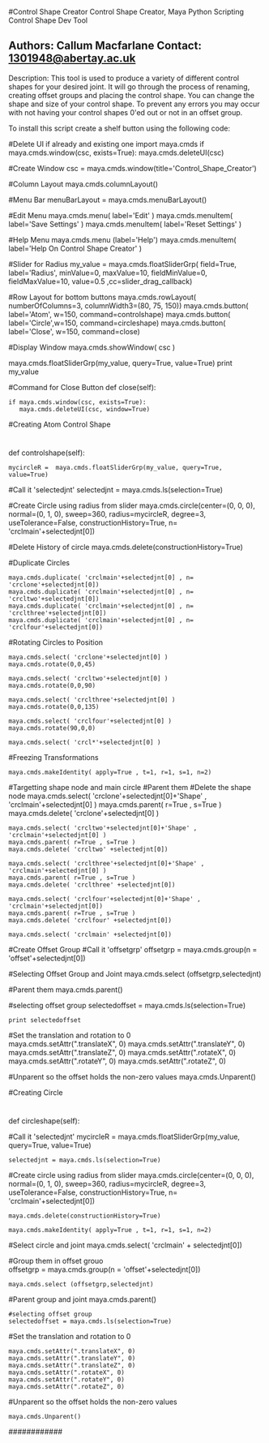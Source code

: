 #Control Shape Creator
Control Shape Creator, Maya Python Scripting
Control Shape Dev Tool

Authors: Callum Macfarlane
Contact: 1301948@abertay.ac.uk
-----------------------------------------------

Description: This tool is used to produce a variety of different control shapes for your desired joint.
It will go through the process of renaming, creating offset groups and placing the control shape.
You can change the shape and size of your control shape.
To prevent any errors you may occur with not having your control shapes 0'ed out or not in an offset group.

To install this script create a shelf button using the following code:






#Delete UI if already and existing one
import maya.cmds
if maya.cmds.window(csc, exists=True):
    maya.cmds.deleteUI(csc)



#Create Window
csc = maya.cmds.window(title='Control_Shape_Creator')

#Column Layout
maya.cmds.columnLayout()

#Menu Bar
menuBarLayout = maya.cmds.menuBarLayout()

#Edit Menu
maya.cmds.menu( label='Edit' )
maya.cmds.menuItem( label='Save Settings' )
maya.cmds.menuItem( label='Reset Settings' )

#Help Menu
maya.cmds.menu (label='Help')
maya.cmds.menuItem( label='Help On Control Shape Creator' )


#Slider for Radius
my_value = maya.cmds.floatSliderGrp( field=True, label='Radius', minValue=0, maxValue=10, fieldMinValue=0, fieldMaxValue=10, value=0.5 ,cc=slider_drag_callback)


#Row Layout for bottom buttons
maya.cmds.rowLayout( numberOfColumns=3, columnWidth3=(80, 75, 150))
maya.cmds.button( label='Atom', w=150, command=controlshape)
maya.cmds.button( label='Circle',w=150, command=circleshape)
maya.cmds.button( label='Close', w=150, command=close)

#Display Window
maya.cmds.showWindow( csc )


maya.cmds.floatSliderGrp(my_value, query=True, value=True)
print my_value

#Command for Close Button
def close(self):
    
    if maya.cmds.window(csc, exists=True):
       maya.cmds.deleteUI(csc, window=True)



#Creating Atom Control Shape
#
#
#
#
#       
#
def controlshape(self):     

    mycircleR =  maya.cmds.floatSliderGrp(my_value, query=True, value=True)

#Call it 'selectedjnt'
    selectedjnt = maya.cmds.ls(selection=True)
    

#Create Circle using radius from slider
    maya.cmds.circle(center=(0, 0, 0), normal=(0, 1, 0), sweep=360, radius=mycircleR, degree=3, useTolerance=False, constructionHistory=True, n= 'crclmain'+selectedjnt[0])

#Delete History of circle
    maya.cmds.delete(constructionHistory=True)


#Duplicate Circles

    maya.cmds.duplicate( 'crclmain'+selectedjnt[0] , n= 'crclone'+selectedjnt[0])
    maya.cmds.duplicate( 'crclmain'+selectedjnt[0] , n= 'crcltwo'+selectedjnt[0])
    maya.cmds.duplicate( 'crclmain'+selectedjnt[0] , n= 'crclthree'+selectedjnt[0])
    maya.cmds.duplicate( 'crclmain'+selectedjnt[0] , n= 'crclfour'+selectedjnt[0])


#Rotating Circles to Position

    maya.cmds.select( 'crclone'+selectedjnt[0] )
    maya.cmds.rotate(0,0,45)

    maya.cmds.select( 'crcltwo'+selectedjnt[0] )
    maya.cmds.rotate(0,0,90)

    maya.cmds.select( 'crclthree'+selectedjnt[0] )
    maya.cmds.rotate(0,0,135)

    maya.cmds.select( 'crclfour'+selectedjnt[0] )
    maya.cmds.rotate(90,0,0)

    maya.cmds.select( 'crcl*'+selectedjnt[0] )

#Freezing Transformations    

    maya.cmds.makeIdentity( apply=True , t=1, r=1, s=1, n=2)


#Targetting shape node and main circle
#Parent them
#Delete the shape node
    maya.cmds.select( 'crclone'+selectedjnt[0]+'Shape' , 'crclmain'+selectedjnt[0] )
    maya.cmds.parent( r=True , s=True )
    maya.cmds.delete( 'crclone'+selectedjnt[0] )

    maya.cmds.select( 'crcltwo'+selectedjnt[0]+'Shape' , 'crclmain'+selectedjnt[0] )
    maya.cmds.parent( r=True , s=True )
    maya.cmds.delete( 'crcltwo' +selectedjnt[0])

    maya.cmds.select( 'crclthree'+selectedjnt[0]+'Shape' , 'crclmain'+selectedjnt[0] )
    maya.cmds.parent( r=True , s=True )
    maya.cmds.delete( 'crclthree' +selectedjnt[0])

    maya.cmds.select( 'crclfour'+selectedjnt[0]+'Shape' , 'crclmain'+selectedjnt[0])
    maya.cmds.parent( r=True , s=True )
    maya.cmds.delete( 'crclfour' +selectedjnt[0])

    maya.cmds.select( 'crclmain' +selectedjnt[0])


#Create Offset Group
#Call it 'offsetgrp'
    offsetgrp = maya.cmds.group(n = 'offset'+selectedjnt[0])



#Selecting Offset Group and Joint
    maya.cmds.select (offsetgrp,selectedjnt)

#Parent them
    maya.cmds.parent()
    
#selecting offset group
    selectedoffset = maya.cmds.ls(selection=True)
    
    print selectedoffset
    
    
#Set the translation and rotation to 0    
    maya.cmds.setAttr(".translateX", 0) 
    maya.cmds.setAttr(".translateY", 0) 
    maya.cmds.setAttr(".translateZ", 0) 
    maya.cmds.setAttr(".rotateX", 0) 
    maya.cmds.setAttr(".rotateY", 0) 
    maya.cmds.setAttr(".rotateZ", 0) 

#Unparent so the offset holds the non-zero values
    maya.cmds.Unparent()
   
    

#Creating Circle   
#
#
#
#
#
def circleshape(self):

#Call it 'selectedjnt'
    mycircleR =  maya.cmds.floatSliderGrp(my_value, query=True, value=True)

    selectedjnt = maya.cmds.ls(selection=True)

#Create circle using radius from slider
    maya.cmds.circle(center=(0, 0, 0), normal=(0, 1, 0), sweep=360, radius=mycircleR, degree=3, useTolerance=False, constructionHistory=True, n= 'crclmain'+selectedjnt[0])
    
    maya.cmds.delete(constructionHistory=True)
    
    maya.cmds.makeIdentity( apply=True , t=1, r=1, s=1, n=2)

#Select circle and joint
    maya.cmds.select( 'crclmain' + selectedjnt[0])
    
    
#Group them in offset grouo    
    offsetgrp = maya.cmds.group(n = 'offset'+selectedjnt[0])
    
    maya.cmds.select (offsetgrp,selectedjnt)
    
    
#Parent group and joint
    maya.cmds.parent()
    
    #selecting offset group
    selectedoffset = maya.cmds.ls(selection=True)
    
    
    
#Set the translation and rotation to 0    

    maya.cmds.setAttr(".translateX", 0) 
    maya.cmds.setAttr(".translateY", 0) 
    maya.cmds.setAttr(".translateZ", 0) 
    maya.cmds.setAttr(".rotateX", 0) 
    maya.cmds.setAttr(".rotateY", 0) 
    maya.cmds.setAttr(".rotateZ", 0) 
    
    
#Unparent so the offset holds the non-zero values

    maya.cmds.Unparent()
    
############


